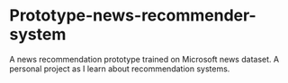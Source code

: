 # Prototype-news-recommender-system
A news recommendation prototype trained on Microsoft news dataset. A personal project as I learn about recommendation systems. 
